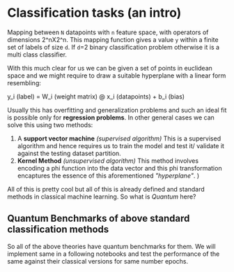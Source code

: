 # Classification tasks (an intro)

Mapping between `N` datapoints with `n` feature space, with operators of dimensions 2^nX2^n. This mapping function gives a value `y` within a finite set of labels of size `d`. If `d`=2 binary classification problem otherwise it is a multi class classifier. 

With this much clear for us we can be given a set of points in euclidean space and we might require to draw a suitable hyperplane with a linear form resembling:

y_i (label) = W_i (weight matrix) @ x_i (datapoints) + b_i (bias)

Usually this has overfitting and generalization problems and such an ideal fit is possible only for **regression problems**. In other general cases we can solve this using two methods:

1. A **support vector machine** *(supervised algorithm)*
This is a supervised algorithm and hence requires us to train the model and test it/ validate it against the testing dataset partition. 
2. **Kernel Method** *(unsupervised algorithm)*
This method involves encoding a phi function into the data vector and this phi transformation encaptures the essence of this aforementioned *"hyperplane"*. )

All of this is pretty cool but all of this is already defined and standard methods in classical machine learning. So what is *Quantum* here?

## Quantum Benchmarks of above standard classification methods

So all of the above theories have quantum benchmarks for them. We will implement same in a following notebooks and test the performance of the same against their classical versions for same number epochs.